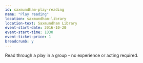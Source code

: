 ```yaml
---
id: saxmundham-play-reading
name: "Play reading"
location: saxmundham-library
location-text: Saxmundham Library
event-start-date: 2016-10-20
event-start-time: 1030
event-ticket-price: 1
breadcrumb: y
---
```


Read through a play in a group - no experience or acting required.
